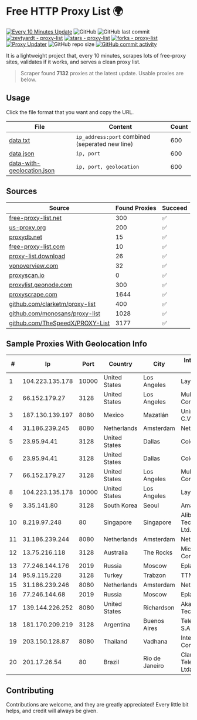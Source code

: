 
# Free HTTP Proxy List 🌍

[![Every 10 Minutes Update](https://github.com/mertguvencli/http-proxy-list/actions/workflows/main.yml/badge.svg?branch=main)](https://github.com/mertguvencli/http-proxy-list/actions/workflows/main.yml)
![GitHub](https://img.shields.io/github/license/mertguvencli/http-proxy-list)
![GitHub last commit](https://img.shields.io/github/last-commit/mertguvencli/http-proxy-list)
[![zevtyardt - proxy-list](https://img.shields.io/static/v1?label=zevtyardt&message=proxy-list&color=blue&logo=github)](https://github.com/zevtyardt/proxy-list "Go to GitHub repo")
[![stars - proxy-list](https://img.shields.io/github/stars/zevtyardt/proxy-list?style=social)](https://github.com/zevtyardt/proxy-list)
[![forks - proxy-list](https://img.shields.io/github/forks/zevtyardt/proxy-list?style=social)](https://github.com/zevtyardt/proxy-list)
[![Proxy Updater](https://github.com/zevtyardt/proxy-list/workflows/Proxy%20Updater/badge.svg)](https://github.com/zevtyardt/proxy-list/actions?query=workflow:"Proxy+Updater")
![GitHub repo size](https://img.shields.io/github/repo-size/zevtyardt/proxy-list)
[![GitHub commit activity](https://img.shields.io/github/commit-activity/m/zevtyardt/proxy-list?logo=commits)](https://github.com/zevtyardt/proxy-list/commits/main)

It is a lightweight project that, every 10 minutes, scrapes lots of free-proxy sites, validates if it works, and serves a clean proxy list.

> Scraper found **7132** proxies at the latest update. Usable proxies are below.

## Usage

Click the file format that you want and copy the URL.

|File|Content|Count|
|----|-------|-----|
|[data.txt](https://raw.githubusercontent.com/mertguvencli/http-proxy-list/main/proxy-list/data.txt)|`ip_address:port` combined (seperated new line)|600|
|[data.json](https://raw.githubusercontent.com/mertguvencli/http-proxy-list/main/proxy-list/data.json)|`ip, port`|600|
|[data-with-geolocation.json](https://raw.githubusercontent.com/mertguvencli/http-proxy-list/main/proxy-list/data-with-geolocation.json)|`ip, port, geolocation`|600|

## Sources

|Source|Found Proxies|Succeed|
|------|-------------|-------|
|[free-proxy-list.net](https://free-proxy-list.net)|300|✅|
|[us-proxy.org](https://www.us-proxy.org)|200|✅|
|[proxydb.net](http://proxydb.net)|15|✅|
|[free-proxy-list.com](https://free-proxy-list.com/?page=&port=&type%5B%5D=http&type%5B%5D=https&up_time=0&search=Search)|10|✅|
|[proxy-list.download](https://www.proxy-list.download/HTTP)|26|✅|
|[vpnoverview.com](https://vpnoverview.com/privacy/anonymous-browsing/free-proxy-servers)|32|✅|
|[proxyscan.io](https://www.proxyscan.io)|0|✅|
|[proxylist.geonode.com](https://proxylist.geonode.com/api/proxy-list?limit=300&page=1&sort_by=lastChecked&sort_type=desc&protocols=http,https)|300|✅|
|[proxyscrape.com](https://api.proxyscrape.com/v2/?request=displayproxies&protocol=http&timeout=10000&country=all&ssl=all&anonymity=all)|1644|✅|
|[github.com/clarketm/proxy-list](https://raw.githubusercontent.com/clarketm/proxy-list/master/proxy-list-raw.txt)|400|✅|
|[github.com/monosans/proxy-list](https://raw.githubusercontent.com/monosans/proxy-list/main/proxies/http.txt)|1028|✅|
|[github.com/TheSpeedX/PROXY-List](https://raw.githubusercontent.com/TheSpeedX/PROXY-List/master/http.txt)|3177|✅|


## Sample Proxies With Geolocation Info

|#|Ip|Port|Country|City|Internet Service Provider|
|-|--|----|-------|----|-------------------------|
|1|104.223.135.178|10000|United States|Los Angeles|LayerHost|
|2|66.152.179.27|3128|United States|Los Angeles|Multacom Corporation|
|3|187.130.139.197|8080|Mexico|Mazatlán|Uninet S.A. de C.V.|
|4|31.186.239.245|8080|Netherlands|Amsterdam|NetSkope Inc|
|5|23.95.94.41|3128|United States|Dallas|ColoCrossing|
|6|23.95.94.41|3128|United States|Dallas|ColoCrossing|
|7|66.152.179.27|3128|United States|Los Angeles|Multacom Corporation|
|8|104.223.135.178|10000|United States|Los Angeles|LayerHost|
|9|3.35.141.80|3128|South Korea|Seoul|Amazon.com, Inc.|
|10|8.219.97.248|80|Singapore|Singapore|Alibaba (US) Technology Co., Ltd.|
|11|31.186.239.244|8080|Netherlands|Amsterdam|NetSkope Inc|
|12|13.75.216.118|3128|Australia|The Rocks|Microsoft Corporation|
|13|77.246.144.176|2019|Russia|Moscow|Eplanet network|
|14|95.9.115.228|3128|Turkey|Trabzon|TTNet A.S.|
|15|31.186.239.246|8080|Netherlands|Amsterdam|NetSkope Inc|
|16|77.246.144.68|2019|Russia|Moscow|Eplanet network|
|17|139.144.226.252|8080|United States|Richardson|Akamai Technologies, Inc.|
|18|181.170.209.219|3128|Argentina|Buenos Aires|Telecom Argentina S.A|
|19|203.150.128.87|8080|Thailand|Vadhana|Internet Thailand Company Ltd|
|20|201.17.26.54|80|Brazil|Rio de Janeiro|Claro NXT Telecomunicacoes Ltda|



## Contributing

Contributions are welcome, and they are greatly appreciated! Every
little bit helps, and credit will always be given.

